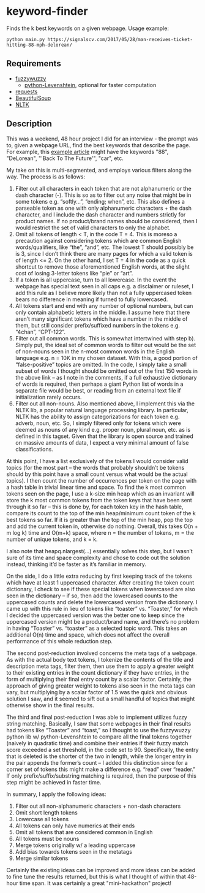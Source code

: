 # keyword-finder
Finds the k best keywords on a given webpage. Usage example:
```
python main.py https://signalscv.com/2017/05/28/man-receives-ticket-hitting-88-mph-delorean/
```
## Requirements

* [fuzzywuzzy](https://github.com/seatgeek/fuzzywuzzy)
  * [python-Levenshtein](https://github.com/ztane/python-Levenshtein/), optional for faster computation
* [requests](http://docs.python-requests.org/en/master/)
* [BeautifulSoup](https://www.crummy.com/software/BeautifulSoup/)
* [NLTK](http://www.nltk.org/)



## Description

This was a weekend, 48 hour project I did for an interview - the prompt was to, given a webpage URL, find the best keywords that describe the page. For example, this [example article](https://signalscv.com/2017/05/28/man-receives-ticket-hitting-88-mph-delorean/) might have the keywords "88", "DeLorean", "'Back To The Future'", "car", etc. 

My take on this is multi-segmented, and employs various filters along the way. The process is as follows:
1. Filter out all characters in each token that are not alphanumeric or the dash character (-). This is so as to filter out any noise that might be in some tokens e.g. “softly…”, “ending; when”, etc. This also defines a parseable token as one with only alphanumeric characters + the dash character, and I include the dash character and numbers strictly for product names. If no product/brand names should be considered, then I would restrict the set of valid characters to only the alphabet.
2. Omit all tokens of length < T, in the code T = 4. This is moreso a precaution against considering tokens which are common English words/qualifiers, like “the”, “and”, etc. The lowest T should possibly be is 3, since I don’t think there are many pages for which a valid token is of length <= 2. On the other hand, I set T = 4 in the code as a quick shortcut to remove those aforementioned English words, at the slight cost of losing 3-letter tokens like “pie” or “art”.
3. If a token is all uppercase, turn to all lowercase. In the event the webpage has special text seen in all caps e.g. a disclaimer or ruleset, I add this rule as I believe more likely than not a fully uppercased token bears no difference in meaning if turned to fully lowercased.
4. All tokens start and end with any number of optional numbers, but can only contain alphabetic letters in the middle. I assume here that there aren’t many significant tokens which have a number in the middle of them, but still consider prefix/suffixed numbers in the tokens e.g. “4chan”, “CPT-122”.
5. Filter out all common words. This is somewhat intertwined with step b). Simply put, the ideal set of common words to filter out would be the set of non-nouns seen in the n-most common words in the English language e.g. n = 10K in my chosen dataset. With this, a good portion of “false-positive” topics are omitted. In the code, I simply take a small subset of words I thought should be omitted out of the first 150 words in the above link – as I note in the comments, if a full exhaustive dictionary of words is required, then perhaps a giant Python list of words in a separate file would be best, or reading from an external text file if initialization rarely occurs.
6. Filter out all non-nouns. Also mentioned above, I implement this via the NLTK lib, a popular natural language processing library. In particular, NLTK has the ability to assign categorizations for each token e.g. adverb, noun, etc. So, I simply filtered only for tokens which were deemed as nouns of any kind e.g. proper noun, plural noun, etc. as is defined in this tagset. Given that the library is open source and trained on massive amounts of data, I expect a very minimal amount of false classifications.

At this point, I have a list exclusively of the tokens I would consider valid topics (for the most part – the words that probably shouldn’t be tokens should by this point have a small count versus what would be the actual topics). I then count the number of occurrences per token on the page with a hash table in trivial linear time and space. To find the k most common tokens seen on the page, I use a k-size min heap which as an invariant will store the k most common tokens from the token keys that have been sent through it so far – this is done by, for each token key in the hash table, compare its count to the top of the min heap/minimum count token of the k best tokens so far. If it is greater than the top of the min heap, pop the top and add the current token in, otherwise do nothing. Overall, this takes O(n + m log k) time and O(m+k) space, where n = the number of tokens, m = the number of unique tokens, and k = k. 

I also note that heapq.nlargest(…) essentially solves this step, but I wasn’t sure of its time and space complexity and chose to code out the solution instead, thinking it’d be faster as it’s familiar in memory.

On the side, I do a little extra reducing by first keeping track of the tokens which have at least 1 uppercased character. After creating the token count dictionary, I check to see if these special tokens when lowercased are also seen in the dictionary – if so, then add the lowercased counts to the uppercased counts and delete the lowercased version from the dictionary. I came up with this rule in lieu of tokens like “toaster” vs. “Toaster,” for which I decided the uppercased version was the better one to keep since the uppercased version might be a product/brand name, and there’s no problem in having “Toaster” vs. “toaster” as a selected topic word. This takes an additional O(n) time and space, which does not affect the overall performance of this whole reduction step.

The second post-reduction involved concerns the meta tags of a webpage. As with the actual body text tokens, I tokenize the contents of the title and description meta tags, filter them, then use them to apply a greater weight to their existing entries in the count dictionary if they have entries, in the form of multiplying their final entry count by a scalar factor. Certainly, the approach of giving greater weight to tokens also seen in the meta tags can vary, but multiplying by a scalar factor of 1.5 was the quick and obvious solution I saw, and it seemed to sift out a small handful of topics that might otherwise show in the final results.

The third and final post-reduction I was able to implement utilizes fuzzy string matching. Basically, I saw that some webpages in their final results had tokens like “Toaster” and “toast,” so I thought to use the fuzzywuzzy python lib w/ python-Levenshtein to compare all the final tokens together (naively in quadratic time) and combine their entries if their fuzzy match score exceeded a set threshold, in the code set to 90. Specifically, the entry that is deleted is the shorter of the two in length, while the longer entry in the pair appends the former’s count – I added this distinction since for a corner set of tokens this might make a difference e.g. “read” over “reader.” If only prefix/suffix/substring matching is required, then the purpose of this step might be achieved in faster time. 

In summary, I apply the following ideas:

1. Filter out all non-alphanumeric characters + non-dash characters
2. Omit short length tokens
3. Lowercase all tokens
4. All tokens can only have numerics at their ends
5. Omit all tokens that are considered common in English
6. All tokens must be nouns
7. Merge tokens originally w/ a leading uppercase
8. Add bias towards tokens seen in the metatags
9. Merge similar tokens

Certainly the existing ideas can be improved and more ideas can be added to fine tune the results returned, but this is what I thought of within that 48-hour time span. It was certainly a great "mini-hackathon" project!
